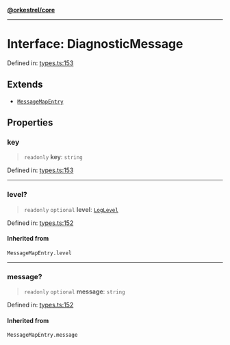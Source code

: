 [**@orkestrel/core**](../index.md)

***

# Interface: DiagnosticMessage

Defined in: [types.ts:153](https://github.com/orkestrel/core/blob/36bb4ac962a6eb83d3b3b7e1d15ed7b2fd751427/src/types.ts#L153)

## Extends

- [`MessageMapEntry`](../type-aliases/MessageMapEntry.md)

## Properties

### key

> `readonly` **key**: `string`

Defined in: [types.ts:153](https://github.com/orkestrel/core/blob/36bb4ac962a6eb83d3b3b7e1d15ed7b2fd751427/src/types.ts#L153)

***

### level?

> `readonly` `optional` **level**: [`LogLevel`](../type-aliases/LogLevel.md)

Defined in: [types.ts:152](https://github.com/orkestrel/core/blob/36bb4ac962a6eb83d3b3b7e1d15ed7b2fd751427/src/types.ts#L152)

#### Inherited from

`MessageMapEntry.level`

***

### message?

> `readonly` `optional` **message**: `string`

Defined in: [types.ts:152](https://github.com/orkestrel/core/blob/36bb4ac962a6eb83d3b3b7e1d15ed7b2fd751427/src/types.ts#L152)

#### Inherited from

`MessageMapEntry.message`
